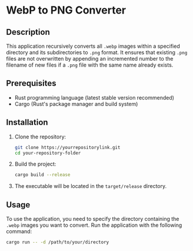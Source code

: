 # WebP to PNG Converter

## Description
This application recursively converts all `.webp` images within a specified directory and its subdirectories to `.png` format. It ensures that existing `.png` files are not overwritten by appending an incremented number to the filename of new files if a `.png` file with the same name already exists.

## Prerequisites
- Rust programming language (latest stable version recommended)
- Cargo (Rust's package manager and build system)

## Installation

1. Clone the repository:
   ```bash
   git clone https://yourrepositorylink.git
   cd your-repository-folder

2. Build the project:
   ```bash
   cargo build --release

3. The executable will be located in the `target/release` directory.

## Usage
To use the application, you need to specify the directory containing the `.webp` images you want to convert. Run the application with the following command:
```bash
cargo run -- -d /path/to/your/directory
```